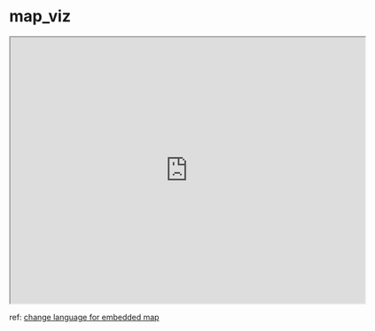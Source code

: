 # map_viz

<iframe src="https://www.google.com/maps/d/u/0/embed?mid=1fKUxvCdWM73iL1d1a3rRhtZzR_KW_GYN&ehbc=2E312F&hl=en" width="640" height="480"></iframe>

ref: [change language for embedded map](https://support.google.com/maps/thread/10897082/using-my-maps-need-to-change-language-and-embed-in-slideshow-how?hl=en)